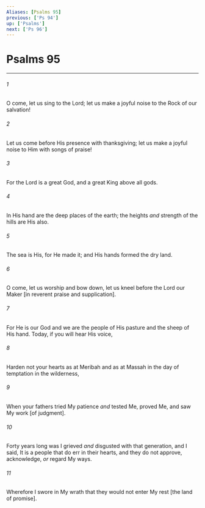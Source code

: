 ```yaml
---
Aliases: [Psalms 95]
previous: ['Ps 94']
up: ['Psalms']
next: ['Ps 96']
---
```

# Psalms 95

***














###### 1 






O come, let us sing to the Lord; let us make a joyful noise to the Rock of our salvation! 













###### 2 






Let us come before His presence with thanksgiving; let us make a joyful noise to Him with songs of praise! 













###### 3 






For the Lord is a great God, and a great King above all gods. 













###### 4 






In His hand are the deep places of the earth; the heights _and_ strength of the hills are His also. 













###### 5 






The sea is His, for He made it; and His hands formed the dry land. 













###### 6 






O come, let us worship and bow down, let us kneel before the Lord our Maker [in reverent praise and supplication]. 













###### 7 






For He is our God and we are the people of His pasture and the sheep of His hand. Today, if you will hear His voice, 













###### 8 






Harden not your hearts as at Meribah and as at Massah in the day of temptation in the wilderness, 













###### 9 






When your fathers tried My patience _and_ tested Me, proved Me, and saw My work [of judgment]. 













###### 10 






Forty years long was I grieved _and_ disgusted with that generation, and I said, It is a people that do err in their hearts, and they do not approve, acknowledge, _or_ regard My ways. 













###### 11 






Wherefore I swore in My wrath that they would not enter My rest [the land of promise].
